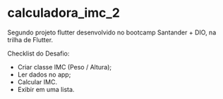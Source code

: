 # calculadora_imc_2
 
Segundo projeto flutter desenvolvido no bootcamp Santander + DIO, na trilha de Flutter.

Checklist do Desafio: 
- Criar classe IMC (Peso / Altura)​;
- Ler dados no app​;
- Calcular IMC.
- Exibir em uma lista.